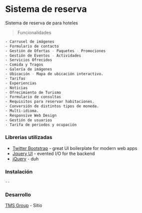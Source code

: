 # Sistema de reserva

Sistema de reserva de para hoteles
> Funcionalidades

```sh
- Carrusel de imágenes
- Formulario de contacto
- Gestión de Ofertas - Paquetes - Promociones
- Gestión de Eventos - Actividades
- Servicios Ofrecidos
- Comida y Tragos
- Galería de imágenes
- Ubicación - Mapa de ubicación interactivo.
- Tarifas
- Experiencias
- Noticias
- Ofrecimiento de Turismo
- Formulario de consultas
- Requisitos para reservar habitaciones.
- Conversión de distintos tipos de moneda.
- Multi-idioma.
- Responsive Web Design
- Gestión de usuarios
- Tarifa de periodos y ocupación
```

### Librerias utilizadas

* [Twitter Bootstrap] - great UI boilerplate for modern web apps
* [Jquery UI] - evented I/O for the backend
* [jQuery] - duh

### Instalación

```sh
--
```

### Desarrollo 


[TMS Group] - Sitio



[Twitter Bootstrap]:http://twitter.github.com/bootstrap/
[Jquery UI]:http://jqueryui.com/
[jQuery]:http://jquery.com
[TMS Group]:http://tmsgroup.com.ar/
